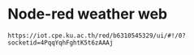 # Node-red weather web
```
https://iot.cpe.ku.ac.th/red/b6310545329/ui/#!/0?socketid=4PqqYqhFghtK5t6zAAAj
```